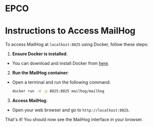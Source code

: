 # EPCO

# Instructions to Access MailHog

To access MailHog at `localhost:8025` using Docker, follow these steps:

1. **Ensure Docker is installed**:
  - You can download and install Docker from [here](https://www.docker.com/get-started).

2. **Run the MailHog container**:
  - Open a terminal and run the following command:
    ```sh
    docker run -d -p 8025:8025 mailhog/mailhog
    ```

3. **Access MailHog**:
  - Open your web browser and go to `http://localhost:8025`.

That's it! You should now see the MailHog interface in your browser.
